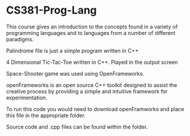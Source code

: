 # CS381-Prog-Lang

 This course gives an introduction to the concepts found in a variety of programming languages and to languages from a number of different paradigms.




Palindrome file is just a simple program written in C++

4 Dimensional Tic-Tac-Toe written in C++. Played in the output screen

Space-Shooter game was used using OpenFrameworks.

openFrameworks is an open source C++ toolkit designed to assist the creative process by providing a simple and intuitive framework for experimentation.

To run this code you would need to download openFramworks and place this file in the appropriate folder.

Source code and .cpp files can be found within the folder. 
